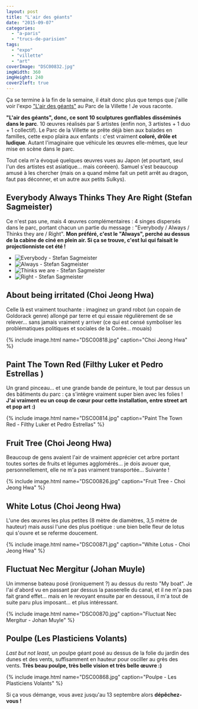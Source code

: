 ```yaml
---
layout: post
title: "L'air des géants"
date: "2015-09-07"
categories: 
  - "a-paris"
  - "trucs-de-parisien"
tags: 
  - "expo"
  - "villette"
  - "art"
coverImage: "DSC00832.jpg"
imgWidth: 360
imgHeight: 240
cover2left: true
---
```


Ça se termine à la fin de la semaine, il était donc plus que temps que j'aille voir l'expo ["L'air des géants"](http://lavillette.com/evenement/lair-geants/) au Parc de la Villette ! Je vous raconte.

**"L'air des géants", donc, ce sont 10 sculptures gonflables disséminés dans le parc**. 10 œuvres réalisés par 5 artistes (enfin non, 3 artistes + 1 duo + 1 collectif). Le Parc de la Villette se prête déjà bien aux balades en familles, cette expo plaira aux enfants : c'est vraiment **coloré, drôle et ludique**. Autant l'imaginaire que véhicule les œuvres elle-mêmes, que leur mise en scène dans le parc.

Tout cela m'a évoqué quelques œuvres vues au Japon (et pourtant, seul l'un des artistes est asiatique... mais coréeen). Samuel s'est beaucoup amusé à les chercher (mais on a quand même fait un petit arrêt au dragon, faut pas déconner, et un autre aux petits Sulkys).

## Everybody Always Thinks They Are Right (Stefan Sagmeister)

Ce n'est pas une, mais 4 œuvres complémentaires : 4 singes dispersés dans le parc, portant chacun un partie du message : "Everybody / Always / Thinks they are / Right". **Mon préféré, c'est le "Always", perché au dessus de la cabine de ciné en plein air. Si ça se trouve, c'est lui qui faisait le projectionniste cet été !**

<div id="slider1" class="splide">
<div class="splide__track">
<ul class="splide__list">
<li class="splide__slide"><img src="/images/2015/09/DSC00812.jpg" alt="Everybody - Stefan Sagmeister"></li>
<li class="splide__slide"><img src="/images/2015/09/DSC00821.jpg" alt="Always - Stefan Sagmeister"></li>
<li class="splide__slide"><img src="/images/2015/09/DSC00823.jpg" alt="Thinks we are - Stefan Sagmeister"></li>
<li class="splide__slide"><img src="/images/2015/09/DSC00835.jpg" alt="Right - Stefan Sagmeister"></li>
</ul>
</div>
</div>

## About being irritated (Choi Jeong Hwa)

Celle là est vraiment touchante : imaginez un grand robot (un copain de Goldorack genre) allongé par terre et qui essaie régulièrement de se relever... sans jamais vraiment y arriver (ce qui est censé symboliser les problématiques politiques et sociales de la Corée... mouais)

{% include image.html name="DSC00818.jpg" caption="Choi Jeong Hwa" %}

## Paint The Town Red (Filthy Luker et Pedro Estrellas )

Un grand pinceau... et une grande bande de peinture, le tout par dessus un des bâtiments du parc : ça s'intègre vraiment super bien avec les folies ! **J'ai vraiment eu un coup de cœur pour cette installation, entre street art et pop art :)**

{% include image.html name="DSC00814.jpg" caption="Paint The Town Red - Filthy Luker et Pedro Estrellas" %}

## Fruit Tree (Choi Jeong Hwa)

Beaucoup de gens avaient l'air de vraiment apprécier cet arbre portant toutes sortes de fruits et légumes agglomérés... je dois avouer que, personnellement, elle ne m'a pas vraiment transportée... Suivante !

{% include image.html name="DSC00826.jpg" caption="Fruit Tree - Choi Jeong Hwa" %}

## White Lotus (Choi Jeong Hwa)

L'une des œuvres les plus petites (8 mètre de diamètres, 3,5 mètre de hauteur) mais aussi l'une des plus poétique : une bien belle fleur de lotus qui s'ouvre et se referme doucement.

{% include image.html name="DSC00871.jpg" caption="White Lotus - Choi Jeong Hwa" %}

## Fluctuat Nec Mergitur (Johan Muyle)

Un immense bateau posé (ironiquement ?) au dessus du resto "My boat". Je l'ai d'abord vu en passant par dessus la passerelle du canal, et il ne m'a pas fait grand effet... mais en le revoyant ensuite par en dessous, il m'a tout de suite paru plus imposant... et plus intéressant.

{% include image.html name="DSC00870.jpg" caption="Fluctuat Nec Mergitur - Johan Muyle" %}

## Poulpe (Les Plasticiens Volants)

_Last but not least_, un poulpe géant posé au dessus de la folie du jardin des dunes et des vents, suffisamment en hauteur pour osciller au grès des vents. **Très beau poulpe, très belle vision et très belle œuvre :)**

{% include image.html name="DSC00868.jpg" caption="Poulpe - Les Plasticiens Volants" %}

Si ça vous démange, vous avez jusqu'au 13 septembre alors **dépêchez-vous !**
